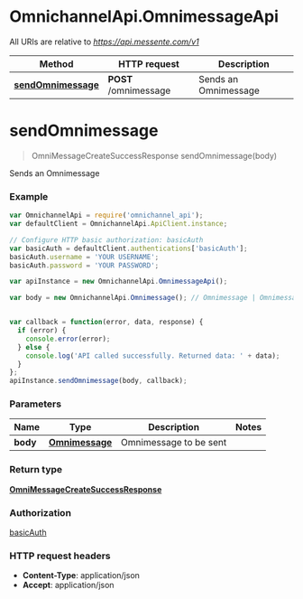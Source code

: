 # OmnichannelApi.OmnimessageApi

All URIs are relative to *https://api.messente.com/v1*

Method | HTTP request | Description
------------- | ------------- | -------------
[**sendOmnimessage**](OmnimessageApi.md#sendOmnimessage) | **POST** /omnimessage | Sends an Omnimessage


<a name="sendOmnimessage"></a>
# **sendOmnimessage**
> OmniMessageCreateSuccessResponse sendOmnimessage(body)

Sends an Omnimessage



### Example
```javascript
var OmnichannelApi = require('omnichannel_api');
var defaultClient = OmnichannelApi.ApiClient.instance;

// Configure HTTP basic authorization: basicAuth
var basicAuth = defaultClient.authentications['basicAuth'];
basicAuth.username = 'YOUR USERNAME';
basicAuth.password = 'YOUR PASSWORD';

var apiInstance = new OmnichannelApi.OmnimessageApi();

var body = new OmnichannelApi.Omnimessage(); // Omnimessage | Omnimessage to be sent


var callback = function(error, data, response) {
  if (error) {
    console.error(error);
  } else {
    console.log('API called successfully. Returned data: ' + data);
  }
};
apiInstance.sendOmnimessage(body, callback);
```

### Parameters

Name | Type | Description  | Notes
------------- | ------------- | ------------- | -------------
 **body** | [**Omnimessage**](Omnimessage.md)| Omnimessage to be sent | 

### Return type

[**OmniMessageCreateSuccessResponse**](OmniMessageCreateSuccessResponse.md)

### Authorization

[basicAuth](../README.md#basicAuth)

### HTTP request headers

 - **Content-Type**: application/json
 - **Accept**: application/json

